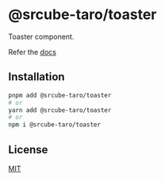 # @srcube-taro/toaster

Toaster component.

Refer the [docs](https://srcube-taro.vercel.app/docs/components/toaster)

## Installation

```bash
pnpm add @srcube-taro/toaster
# or
yarn add @srcube-taro/toaster
# or
npm i @srcube-taro/toaster
```

## License

[MIT](https://github.com/srcube/srcube-taro/blob/main/LICENSE.md)